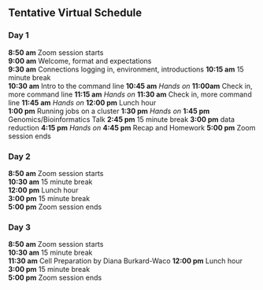 ## Tentative Virtual Schedule

### Day 1

**8:50 am**  Zoom session starts  
**9:00 am**  Welcome, format and expectations  
**9:30 am**  Connections logging in, environment, introductions
**10:15 am**   15 minute break  
**10:30 am**   Intro to the command line
**10:45 am**   _Hands on_
**11:00am**   Check in, more command line
**11:15 am**   _Hands on_
**11:30 am**   Check in, more command line
**11:45 am**   _Hands on_
**12:00 pm** Lunch hour  
**1:00 pm**    Running jobs on a cluster
**1:30 pm**     _Hands on_
**1:45 pm**    Genomics/Bioinformatics Talk
**2:45 pm**  15 minute break
**3:00 pm**  data reduction
**4:15 pm**  _Hands on_
**4:45 pm**  Recap and Homework
**5:00 pm**  Zoom session ends  

### Day 2

**8:50 am**  Zoom session starts  
**10:30 am**   15 minute break  
**12:00 pm** Lunch hour  
**3:00 pm**  15 minute break  
**5:00 pm**  Zoom session ends  

### Day 3

**8:50 am**  Zoom session starts  
**10:30 am**   15 minute break  
**11:30 am**    Cell Preparation by Diana Burkard-Waco
**12:00 pm** Lunch hour  
**3:00 pm**  15 minute break  
**5:00  pm**  Zoom session ends  
